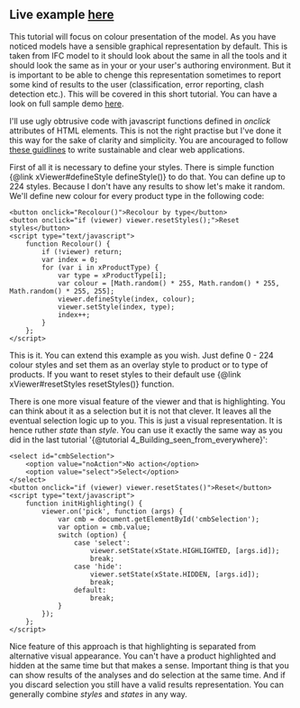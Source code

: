 Live example [here](5_Colourful_building.live.html)
------------

This tutorial will focus on colour presentation of the model. As you have noticed models have a sensible graphical representation
by default. This is taken from IFC model to it should look about the same in all the tools and it should look the same as in your
or your user's authoring environment. But it is important to be able to chenge this representation sometimes to report some kind
of results to the user (classification, error reporting, clash detection etc.). This will be covered in this short tutorial. You can have 
a look on full sample demo [here](5_Colourful_building.live.html).

I'll use ugly obtrusive code with javascript functions defined in *onclick* attributes of HTML elements. This is not the right practise
but I've done it this way for the sake of clarity and simplicity. You are ancouraged to follow 
[these guidlines](http://www.w3.org/wiki/The_principles_of_unobtrusive_JavaScript) to write sustainable
and clear web applications.

First of all it is necessary to define your styles. There is simple function {@link xViewer#defineStyle defineStyle()} to do that.
You can define up to 224 styles. Because I don't have any results to show let's make it random. We'll define new colour for every
product type in the following code:

	<button onclick="Recolour()">Recolour by type</button>
    <button onclick="if (viewer) viewer.resetStyles();">Reset styles</button>
    <script type="text/javascript">
        function Recolour() {
            if (!viewer) return;
            var index = 0;
            for (var i in xProductType) {
                var type = xProductType[i];
                var colour = [Math.random() * 255, Math.random() * 255, Math.random() * 255, 255];
                viewer.defineStyle(index, colour);
                viewer.setStyle(index, type);
                index++;
            }
        };
    </script>

This is it. You can extend this example as you wish. Just define 0 - 224 colour styles and set them as an overlay style to product
or to type of products. If you want to reset styles to their default use {@link xViewer#resetStyles resetStyles()} function.

There is one more visual feature of the viewer and that is highlighting. You can think about it as a selection but it is not that
clever. It leaves all the eventual selection logic up to you. This is just a visual representation. It is hence ruther *state* than *style*.
You can use it exactly the same way as you did in the last tutorial '{@tutorial 4_Building_seen_from_everywhere}':

	<select id="cmbSelection">
        <option value="noAction">No action</option>
        <option value="select">Select</option>
    </select>
    <button onclick="if (viewer) viewer.resetStates()">Reset</button>
    <script type="text/javascript">
        function initHighlighting() {
            viewer.on('pick', function (args) {
                var cmb = document.getElementById('cmbSelection');
                var option = cmb.value;
                switch (option) {
                    case 'select':
                        viewer.setState(xState.HIGHLIGHTED, [args.id]);
                        break;
					case 'hide':
                        viewer.setState(xState.HIDDEN, [args.id]);
                        break;
                    default:
                        break;
                }
            });
        };
    </script>

Nice feature of this approach is that highlighting is separated from alternative visual appearance. You can't have a product highlighted and
hidden at the same time but that makes a sense. Important thing is that you can show results of the analyses and do selection at the same time.
And if you discard selection you still have a valid results representation. You can generally combine *styles* and *states* in any way.
